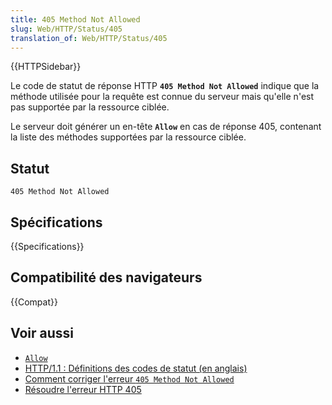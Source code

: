 ```yaml
---
title: 405 Method Not Allowed
slug: Web/HTTP/Status/405
translation_of: Web/HTTP/Status/405
---
```


{{HTTPSidebar}}

Le code de statut de réponse HTTP **`405 Method Not Allowed`** indique que la méthode utilisée pour la requête est connue du serveur mais qu'elle n'est pas supportée par la ressource ciblée.

Le serveur doit générer un en-tête **`Allow`** en cas de réponse 405, contenant la liste des méthodes supportées par la ressource ciblée.

## Statut

```
405 Method Not Allowed
```

## Spécifications

{{Specifications}}

## Compatibilité des navigateurs

{{Compat}}

## Voir aussi

- [`Allow`](/fr/docs/Web/HTTP/Headers/Allow)
- [HTTP/1.1&nbsp;: Définitions des codes de statut (en anglais)](https://www.w3.org/Protocols/rfc2616/rfc2616-sec10.html)
- [Comment corriger l'erreur `405 Method Not Allowed`](https://kinsta.com/fr/blog/erreur-405-method-not-allowed/)
- [Résoudre l'erreur HTTP 405](https://docs.microsoft.com/fr-fr/aspnet/web-api/overview/testing-and-debugging/troubleshooting-http-405-errors-after-publishing-web-api-applications)
